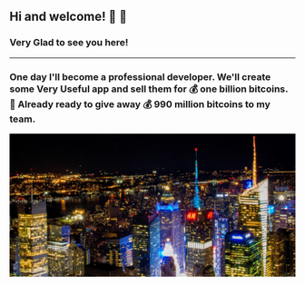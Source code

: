 ## Hi and welcome! 👋 :sparkling_heart:
### Very Glad to see you here!
---

### One day I'll become a professional developer. We'll create some Very Useful app and sell them for 💰 one billion bitcoins. 🚀 Already ready to give away 💰 990 million bitcoins to my team.

![BG image for my page](https://github.com/Hacking-NASSA-with-HTML/Hacking-NASSA-with-HTML/blob/main/bg.jpg)
<!--
**Hacking-NASSA-with-HTML/Hacking-NASSA-with-HTML** is a ✨ _special_ ✨ repository because its `README.md` (this file) appears on your GitHub profile.

Here are some ideas to get you started:

- 🔭 I’m currently working on ...
- 🌱 I’m currently learning ...
- 👯 I’m looking to collaborate on ...
- 🤔 I’m looking for help with ...
- 💬 Ask me about ...
- 📫 How to reach me: ...
- 😄 Pronouns: ...
- ⚡ Fun fact: ...
-->
